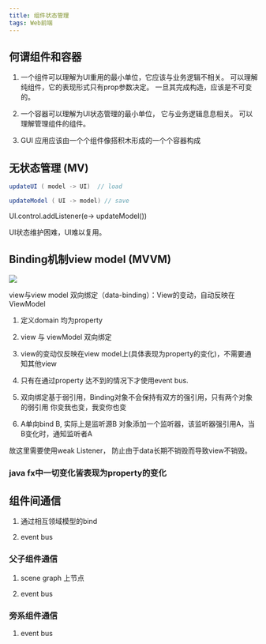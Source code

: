 ```yaml
---
title: 组件状态管理
tags: Web前端
---
```

## 何谓组件和容器

1. 一个组件可以理解为UI重用的最小单位，它应该与业务逻辑不相关。 
可以理解纯组件，它的表现形式只有prop参数决定。 一旦其完成构造，应该是不可变的。

2. 一个容器可以理解为UI状态管理的最小单位， 它与业务逻辑息息相关。
可以理解管理组件的组件。

3. GUI 应用应该由一个个组件像搭积木形成的一个个容器构成

## 无状态管理 (MV)

```java
updateUI ( model -> UI)  // load

updateModel ( UI -> model) // save

```

UI.control.addListener(e-> updateModel())

UI状态维护困难，UI难以复用。


## Binding机制view model (MVVM)
![](http://www.ruanyifeng.com/blogimg/asset/2015/bg2015020110.png)

view与view model 双向绑定（data-binding）：View的变动，自动反映在 ViewModel

1. 定义domain 均为property

2. view 与 viewModel 双向绑定

3. view的变动仅反映在view model上(具体表现为property的变化)，不需要通知其他view

4. 只有在通过property 达不到的情况下才使用event bus.

5. 双向绑定基于弱引用，Binding对象不会保持有双方的强引用，只有两个对象的弱引用
你变我也变，我变你也变
6. A单向bind B, 实际上是监听源B 对象添加一个监听器，该监听器强引用A，当B变化时，通知监听者A

故这里需要使用weak Listener， 防止由于data长期不销毁而导致view不销毁。

### java fx中一切变化皆表现为property的变化


## 组件间通信

1. 通过相互领域模型的bind

2. event bus


### 父子组件通信

1. scene graph 上节点

2. event bus

### 旁系组件通信

1. event bus
